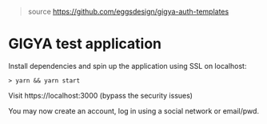 > source https://github.com/eggsdesign/gigya-auth-templates
# GIGYA test application

Install dependencies and spin up the application using SSL on localhost:

``> yarn && yarn start``
 
Visit https://localhost:3000 (bypass the security issues)

You may now create an account, log in using a social network or email/pwd.
